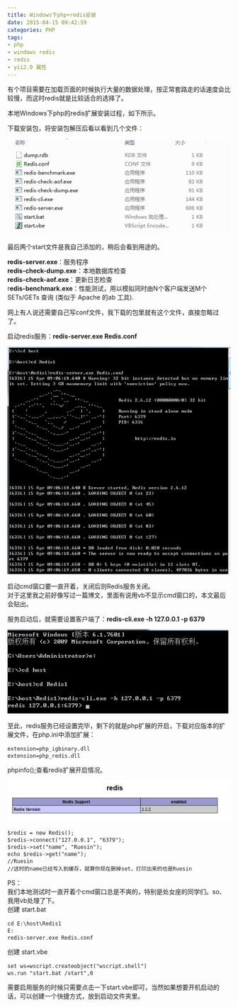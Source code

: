 ```yaml
---
title: Windows下php+redis安装
date: 2015-04-15 09:42:59
categories: PHP
tags: 
- php
- windows redis
- redis
- yii2.0 属性
---
```


有个项目需要在加载页面的时候执行大量的数据处理，按正常套路走的话速度会比较慢，而这时redis就是比较适合的选择了。

本地Windows下php的redis扩展安装过程，如下所示。

下载安装包，将安装包解压后看以看到几个文件：

[![redis_file](/images/2015/04/redis_file.jpg)](/images/2015/04/redis_file.jpg)

最后两个start文件是我自己添加的，稍后会看到用途的。

**redis-server.exe**：服务程序  
**redis-check-dump.exe**：本地数据库检查  
**redis-check-aof.exe**：更新日志检查  
r**edis-benchmark.exe**：性能测试，用以模拟同时由N个客户端发送M个 SETs/GETs 查询 (类似于 Apache 的ab 工具).

网上有人说还需要自己写conf文件，我下载的包里就有这个文件，直接忽略过了。

启动redis服务：**redis-server.exe Redis.conf**

[![redis_server_start](/images/2015/04/redis_server_start.jpg)](/images/2015/04/redis_server_start.jpg)

启动cmd窗口要一直开着，关闭后则Redis服务关闭。  
对于这里我之前好像写过一篇博文，里面有说用vb不显示cmd窗口的，本文最后会贴出。

服务启动后，就需要设置客户端了：**redis-cli.exe -h 127.0.0.1 -p 6379**

[![redis_client_start](/images/2015/04/redis_client_start.jpg)](/images/2015/04/redis_client_start.jpg)

至此，redis服务已经设置完毕，剩下的就是php扩展的开启，下载对应版本的扩展文件，在php.ini中添加扩展：

```
extension=php_igbinary.dll
extension=php_redis.dll
```

phpinfo();查看redis扩展开启情况。

[![php_redis](/images/2015/04/php_redis.jpg)](/images/2015/04/php_redis.jpg)

```
$redis = new Redis();
$redis->connect("127.0.0.1", "6379");
$redis->set("name", "Ruesin");
echo $redis->get("name");
//Ruesin
//这时的name已经写入到缓存，就算你现在删掉set，打印出来的也是Ruesin
```

PS：  
我们本地测试时一直开着个cmd窗口总是不爽的，特别是处女座的同学们。so、我用vb处理了下。  
创建 start.bat

```
cd E:\host\Redis1
E:
redis-server.exe Redis.conf
```

创建 start.vbe

```
set ws=wscript.createobject("wscript.shell")
ws.run "start.bat /start",0
```

需要启用服务的时候只需要点击一下start.vbe即可，当然如果想要开机启动的话，可以创建一个快捷方式，放到启动文件夹里。
